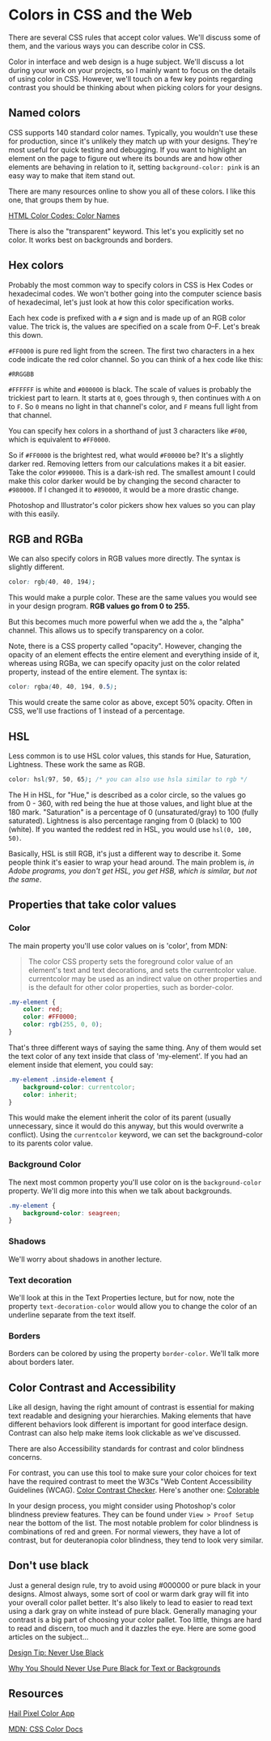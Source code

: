 # Colors in CSS and the Web

There are several CSS rules that accept color values. We'll discuss some of them, and the various ways you can describe color in CSS.

Color in interface and web design is a huge subject. We'll discuss a lot during your work on your projects, so I mainly want to focus on the details of using color in CSS. However, we'll touch on a few key points regarding contrast you should be thinking about when picking colors for your designs.

## Named colors

CSS supports 140 standard color names. Typically, you wouldn't use these for production, since it's unlikely they match up with your designs. They're most useful for quick testing and debugging. If you want to highlight an element on the page to figure out where its bounds are and how other elements are behaving in relation to it, setting `background-color: pink` is an easy way to make that item stand out.

There are many resources online to show you all of these colors. I like this one, that groups them by hue. 

[HTML Color Codes: Color Names](https://htmlcolorcodes.com/color-names/)

There is also the "transparent" keyword. This let's you explicitly set no color. It works best on backgrounds and borders. 

## Hex colors

Probably the most common way to specify colors in CSS is Hex Codes or hexadecimal codes. We won't bother going into the computer science basis of hexadecimal, let's just look at how this color specification works.

Each hex code is prefixed with a `#` sign and is made up of an RGB color value. The trick is, the values are specified on a scale from 0&ndash;F. Let's break this down.

`#FF0000` is pure red light from the screen. The first two characters in a hex code indicate the red color channel. So you can think of a hex code like this: 

`#RRGGBB`

`#FFFFFF` is white and `#000000` is black. The scale of values is probably the trickiest part to learn. It starts at `0`, goes through `9`, then continues with `A` on to `F`. So `0` means no light in that channel's color, and `F` means full light from that channel. 

You can specify hex colors in a shorthand of just 3 characters like `#F00`, which is equivalent to `#FF0000`.

So if `#FF0000` is the brightest red, what would `#F00000` be? It's a slightly darker red. Removing letters from our calculations makes it a bit easier. Take the color `#990000`. This is a dark-ish red. The smallest amount I could make this color darker would be by changing the second character to `#980000`. If I changed it to `#890000`, it would be a more drastic change. 

Photoshop and Illustrator's color pickers show hex values so you can play with this easily. 

## RGB and RGBa

We can also specify colors in RGB values more directly. The syntax is slightly different. 

```css
color: rgb(40, 40, 194);
```

This would make a purple color. These are the same values you would see in your design program. **RGB values go from 0 to 255.**

But this becomes much more powerful when we add the `a`, the "alpha" channel. This allows us to specify transparency on a color.

Note, there is a CSS property called "opacity". However, changing the opacity of an element effects the entire element and everything inside of it, whereas using RGBa, we can specify opacity just on the color related property, instead of the entire element. The syntax is:

```css
color: rgba(40, 40, 194, 0.5);
```

This would create the same color as above, except 50% opacity. Often in CSS, we'll use fractions of 1 instead of a percentage.

## HSL

Less common is to use HSL color values, this stands for Hue, Saturation, Lightness. These work the same as RGB. 

```css
color: hsl(97, 50, 65); /* you can also use hsla similar to rgb */
```

The H in HSL, for "Hue," is described as a color circle, so the values go from 0 - 360, with red being the hue at those values, and light blue at the 180 mark. "Saturation" is a percentage of 0 (unsaturated/gray) to 100 (fully saturated). Lightness is also percentage ranging from 0 (black) to 100 (white). If you wanted the reddest red in HSL, you would use `hsl(0, 100, 50)`. 

Basically, HSL is still RGB, it's just a different way to describe it. Some people think it's easier to wrap your head around. The main problem is, _in Adobe programs, you don't get HSL, you get HSB, which is similar, but not the same_.

## Properties that take color values

### Color

The main property you'll use color values on is 'color', from MDN:

> The color CSS property sets the foreground color value of an element's text and text decorations, and sets the currentcolor value. currentcolor may be used as an indirect value on other properties and is the default for other color properties, such as border-color.

```css
.my-element {
    color: red;
    color: #FF0000;
    color: rgb(255, 0, 0);
}
```

That's three different ways of saying the same thing. Any of them would set the text color of any text inside that class of 'my-element'. If you had an element inside that element, you could say: 

```css
.my-element .inside-element {
    background-color: currentcolor;
    color: inherit;
}
```

This would make the element inherit the color of its parent (usually unnecessary, since it would do this anyway, but this would overwrite a conflict). Using the `currentcolor` keyword, we can set the background-color to its parents color value.

### Background Color

The next most common property you'll use color on is the `background-color` property. We'll dig more into this when we talk about backgrounds. 

```css
.my-element {
    background-color: seagreen;
}
```

### Shadows

We'll worry about shadows in another lecture.

### Text decoration

We'll look at this in the Text Properties lecture, but for now, note the property `text-decoration-color` would allow you to change the color of an underline separate from the text itself. 

### Borders

Borders can be colored by using the property `border-color`. We'll talk more about borders later.

## Color Contrast and Accessibility

Like all design, having the right amount of contrast is essential for making text readable and designing your hierarchies. Making elements that have different behaviors look different is important for good interface design. Contrast can also help make items look clickable as we've discussed. 

There are also Accessibility standards for contrast and color blindness concerns.

For contrast, you can use this tool to make sure your color choices for text have the required contrast to meet the W3Cs "Web Content Accessibility Guidelines (WCAG). [Color Contrast Checker](https://webaim.org/resources/contrastchecker/). Here's another one: [Colorable](https://colorable.jxnblk.com/)

In your design process, you might consider using Photoshop's color blindness preview features. They can be found under `View > Proof Setup` near the bottom of the list. The most notable problem for color blindness is combinations of red and green. For normal viewers, they have a lot of contrast, but for deuteranopia color blindness, they tend to look very similar.

## Don't use black

Just a general design rule, try to avoid using #000000 or pure black in your designs. Almost always, some sort of cool or warm dark gray will fit into your overall color pallet better. It's also likely to lead to easier to read text using a dark gray on white instead of pure black. Generally managing your contrast is a big part of choosing your color pallet. Too little, things are hard to read and discern, too much and it dazzles the eye. Here are some good articles on the subject...

[Design Tip: Never Use Black](https://ianstormtaylor.com/design-tip-never-use-black/)

[Why You Should Never Use Pure Black for Text or Backgrounds](https://uxmovement.com/content/why-you-should-never-use-pure-black-for-text-or-backgrounds/)


## Resources

[Hail Pixel Color App](https://color.hailpixel.com)

[MDN: CSS Color Docs](https://developer.mozilla.org/en-US/docs/Web/HTML/Applying_color)